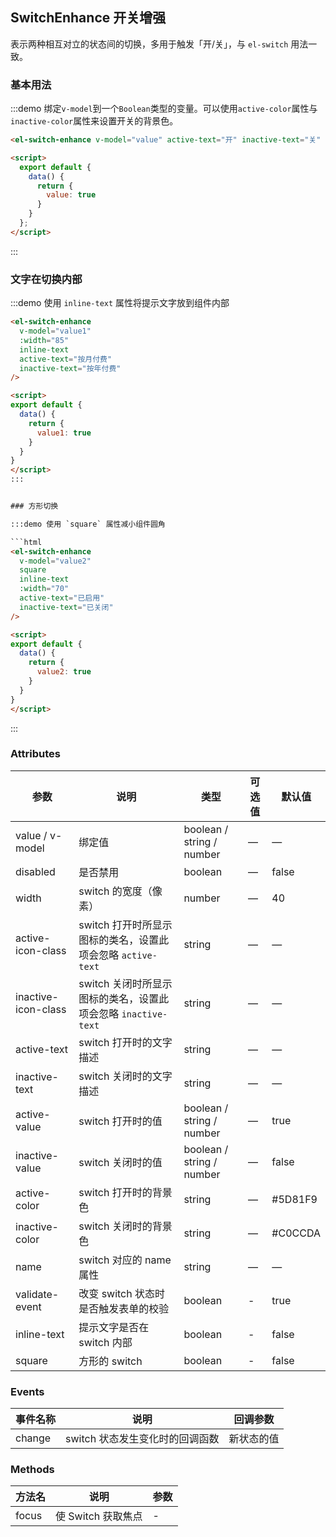 ## SwitchEnhance 开关增强

表示两种相互对立的状态间的切换，多用于触发「开/关」，与 `el-switch` 用法一致。

### 基本用法

:::demo 绑定`v-model`到一个`Boolean`类型的变量。可以使用`active-color`属性与`inactive-color`属性来设置开关的背景色。

```html
<el-switch-enhance v-model="value" active-text="开" inactive-text="关" />

<script>
  export default {
    data() {
      return {
        value: true
      }
    }
  };
</script>
```
:::

### 文字在切换内部

:::demo 使用 `inline-text` 属性将提示文字放到组件内部

```html
<el-switch-enhance
  v-model="value1"
  :width="85"
  inline-text
  active-text="按月付费"
  inactive-text="按年付费"
/>

<script>
export default {
  data() {
    return {
      value1: true
    }
  }
}
</script>
:::


### 方形切换

:::demo 使用 `square` 属性减小组件圆角

```html
<el-switch-enhance
  v-model="value2"
  square
  inline-text
  :width="70"
  active-text="已启用"
  inactive-text="已关闭"
/>

<script>
export default {
  data() {
    return {
      value2: true
    }
  }
}
</script>
```
:::

### Attributes

| 参数      | 说明    | 类型      | 可选值       | 默认值   |
|---------- |-------- |---------- |-------------  |-------- |
| value / v-model | 绑定值 | boolean / string / number | — | — |
| disabled  | 是否禁用    | boolean   | — | false   |
| width  | switch 的宽度（像素）    | number   | — | 40 |
| active-icon-class  | switch 打开时所显示图标的类名，设置此项会忽略 `active-text`    | string   | — | — |
| inactive-icon-class  | switch 关闭时所显示图标的类名，设置此项会忽略 `inactive-text`    | string   | — | — |
| active-text  | switch 打开时的文字描述    | string   | — | — |
| inactive-text  | switch 关闭时的文字描述    | string   | — | — |
| active-value  | switch 打开时的值    | boolean / string / number | — | true |
| inactive-value  | switch 关闭时的值    | boolean / string / number | — | false |
| active-color  | switch 打开时的背景色    | string   | — | #5D81F9 |
| inactive-color  | switch 关闭时的背景色    | string   | — | #C0CCDA |
| name            | switch 对应的 name 属性    | string   | — | — |
| validate-event  | 改变 switch 状态时是否触发表单的校验     | boolean   | - | true |
| inline-text  | 提示文字是否在 switch 内部     | boolean   | - | false |
| square  | 方形的 switch      | boolean   | - | false |

### Events

| 事件名称      | 说明    | 回调参数      |
|---------- |-------- |---------- |
| change  | switch 状态发生变化时的回调函数    | 新状态的值 |

### Methods

| 方法名 | 说明 | 参数 |
| ---- | ---- | ---- |
| focus | 使 Switch 获取焦点 | - |
